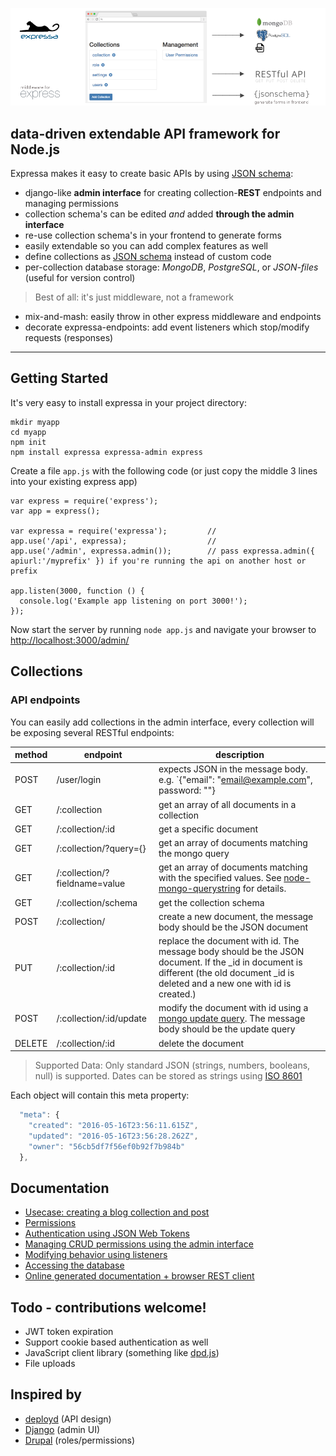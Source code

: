 ![](expressa.png)

## data-driven extendable API framework for Node.js

Expressa makes it easy to create basic APIs by using [JSON schema](http://json-schema.org):

* django-like __admin interface__ for creating collection-__REST__ endpoints and managing permissions 
* collection schema's can be edited *and* added __through the admin interface__ 
* re-use collection schema's in your frontend to generate forms
* easily extendable so you can add complex features as well
* define collections as [JSON schema](http://json-schema.org) instead of custom code
* per-collection database storage: *MongoDB*, *PostgreSQL*, or *JSON-files* (useful for version control)

> Best of all: it's just middleware, not a framework 

* mix-and-mash: easily throw in other express middleware and endpoints 
* decorate expressa-endpoints: add event listeners which stop/modify requests (responses)

--------------------------------

## Getting Started

It's very easy to install expressa in your project directory:

    mkdir myapp
    cd myapp
    npm init
    npm install expressa expressa-admin express

Create a file `app.js` with the following code (or just copy the middle 3 lines into your existing express app)

    var express = require('express');
    var app = express();

    var expressa = require('expressa');         // 
    app.use('/api', expressa);                  //
    app.use('/admin', expressa.admin());        // pass expressa.admin({ apiurl:'/myprefix' }) if you're running the api on another host or prefix

    app.listen(3000, function () {
      console.log('Example app listening on port 3000!');
    });

Now start the server by running `node app.js` and navigate your browser to [http://localhost:3000/admin/](http://localhost:3000/admin/)

## Collections

### API endpoints

You can easily add collections in the admin interface, every collection will be exposing several RESTful endpoints:

| method | endpoint                      | description  |
|--------|-------------------------------|------------------------------------------------------------------------------------------------------------------------------------------------------------------------------------------------|
| POST   | /user/login                   | expects JSON in the message body. e.g. `{"email": "email@example.com", password: "<the password>"}                                                                                             |
| GET    | /:collection                  | get an array of all documents in a collection                                                                                                                                                  |
| GET    | /:collection/:id              | get a specific document                                                                                                                                                                        |
| GET    | /:collection/?query={}        | get an array of documents matching the mongo query                                                                                                                                             |
| GET    | /:collection/?fieldname=value | get an array of documents matching with the specified values. See [node-mongo-querystring](https://github.com/Turistforeningen/node-mongo-querystring) for details.                            |
| GET    | /:collection/schema           | get the collection schema                                                                                                                                                                      |
| POST   | /:collection/                 | create a new document, the message body should be the JSON document                                                                                                                            |
| PUT    | /:collection/:id              | replace the document with id. The message body should be the JSON document. If the _id in document is different (the old document _id is deleted and a new one with id is created.)            |
| POST   | /:collection/:id/update       | modify the document with id using a [mongo update query](https://docs.mongodb.com/manual/reference/method/db.collection.update/#update-parameter). The message body should be the update query |
| DELETE | /:collection/:id              | delete the document                                                                                                                                                                            |

> Supported Data: Only standard JSON (strings, numbers, booleans, null) is supported. Dates can be stored as strings using [ISO 8601](https://en.wikipedia.org/wiki/ISO_8601)

Each object will contain this meta property:

```javascript
  "meta": {
    "created": "2016-05-16T23:56:11.615Z",
    "updated": "2016-05-16T23:56:28.262Z",
    "owner": "56cb5df7f56ef0b92f7b984b"
  },
```

## Documentation 

* [Usecase: creating a blog collection and post](doc/blogexample.md)
* [Permissions](doc/permissions.md)
* [Authentication using JSON Web Tokens](doc/authentication.md)
* [Managing CRUD permissions using the admin interface](doc/permissions.md)
* [Modifying behavior using listeners](doc/listeners.md)
* [Accessing the database](md/database.md)
* [Online generated documentation + browser REST client](https://www.npmjs.com/package/expressa-swagger)

## Todo - contributions welcome!
* JWT token expiration
* Support cookie based authentication as well
* JavaScript client library (something like [dpd.js](http://docs.deployd.com/docs/collections/reference/dpd-js.html))
* File uploads

## Inspired by

* [deployd](http://deployd.com/) (API design)
* [Django](https://www.djangoproject.com/) (admin UI)
* [Drupal](https://www.drupal.org/) (roles/permissions)
